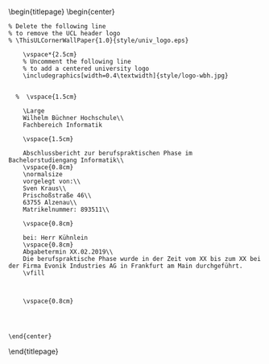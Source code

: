 <!-- 
This is the Latex-heavy title page. 
People outside UCL may want to remove the header logo 
and add the centred logo
-->

\begin{titlepage}
    \begin{center}

    % Delete the following line
    % to remove the UCL header logo
    % \ThisULCornerWallPaper{1.0}{style/univ_logo.eps}
        
        \vspace*{2.5cm}
        % Uncomment the following line
        % to add a centered university logo
        \includegraphics[width=0.4\textwidth]{style/logo-wbh.jpg}
     
        
      %  \vspace{1.5cm}
        
        \Large
        Wilhelm Büchner Hochschule\\
        Fachbereich Informatik

        \vspace{1.5cm}

        Abschlussbericht zur berufspraktischen Phase im Bachelorstudiengang Informatik\\
        \vspace{0.8cm}
        \normalsize
        vorgelegt von:\\
        Sven Kraus\\
        Prischoßstraße 46\\
        63755 Alzenau\\
        Matrikelnummer: 893511\\
        
        \vspace{0.8cm}
        
        bei: Herr Kühnlein
        \vspace{0.8cm}
        Abgabetermin XX.02.2019\\
        Die berufspraktische Phase wurde in der Zeit vom XX bis zum XX bei der Firma Evonik Industries AG in Frankfurt am Main durchgeführt.
        \vfill
        
     

        \vspace{0.8cm}


        
     
    \end{center}
\end{titlepage}
